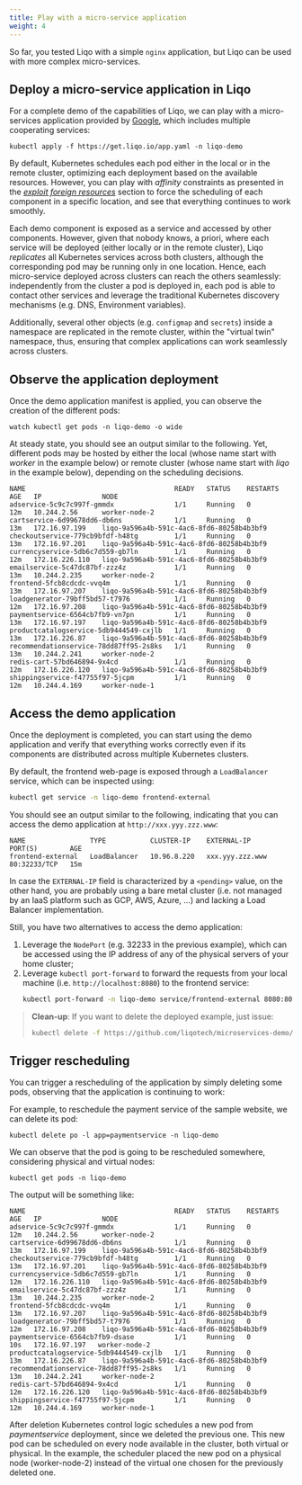 ```yaml
---
title: Play with a micro-service application
weight: 4
---
```


So far, you tested Liqo with a simple `nginx` application, but Liqo can be used with more complex micro-services.

##  Deploy a micro-service application in Liqo

For a complete demo of the capabilities of Liqo, we can play with a micro-services application provided by [Google](https://github.com/GoogleCloudPlatform/microservices-demo), which includes multiple cooperating services:

```
kubectl apply -f https://get.liqo.io/app.yaml -n liqo-demo
```

By default, Kubernetes schedules each pod either in the local or in the remote cluster, optimizing each deployment based on the available resources.
However, you can play with *affinity* constraints as presented in the [*exploit foreign resources*](../test) section to force the scheduling of each component in a specific location, and see that everything continues to work smoothly.

Each demo component is exposed as a service and accessed by other components.
However, given that nobody knows, a priori, where each service will be deployed (either locally or in the remote cluster), Liqo _replicates_ all Kubernetes services across both clusters, although the corresponding pod may be running only in one location.
Hence, each micro-service deployed across clusters can reach the others seamlessly: independently from the cluster a pod is deployed in, each pod is able to contact other services and leverage the traditional Kubernetes discovery mechanisms (e.g. DNS, Environment variables).

Additionally, several other objects (e.g. `configmap` and `secrets`) inside a namespace are replicated in the remote cluster, within the "virtual twin" namespace, thus, ensuring that complex applications can work seamlessly across clusters.

## Observe the application deployment

Once the demo application manifest is applied, you can observe the creation of the different pods:

```
watch kubectl get pods -n liqo-demo -o wide
```

At steady state, you should see an output similar to the following.
Yet, different pods may be hosted by either the local (whose name start with _worker_ in the example below) or remote cluster (whose name start with _liqo_ in the example below), depending on the scheduling decisions.
```
NAME                                     READY   STATUS    RESTARTS   AGE   IP               NODE
adservice-5c9c7c997f-gmmdx               1/1     Running   0          12m   10.244.2.56      worker-node-2
cartservice-6d99678dd6-db6ns             1/1     Running   0          13m   172.16.97.199    liqo-9a596a4b-591c-4ac6-8fd6-80258b4b3bf9
checkoutservice-779cb9bfdf-h48tg         1/1     Running   0          13m   172.16.97.201    liqo-9a596a4b-591c-4ac6-8fd6-80258b4b3bf9
currencyservice-5db6c7d559-gb7ln         1/1     Running   0          12m   172.16.226.110   liqo-9a596a4b-591c-4ac6-8fd6-80258b4b3bf9
emailservice-5c47dc87bf-zzz4z            1/1     Running   0          13m   10.244.2.235     worker-node-2
frontend-5fcb8cdcdc-vvq4m                1/1     Running   0          13m   172.16.97.207    liqo-9a596a4b-591c-4ac6-8fd6-80258b4b3bf9
loadgenerator-79bff5bd57-t7976           1/1     Running   0          12m   172.16.97.208    liqo-9a596a4b-591c-4ac6-8fd6-80258b4b3bf9
paymentservice-6564cb7fb9-vn7pn          1/1     Running   0          13m   172.16.97.197    liqo-9a596a4b-591c-4ac6-8fd6-80258b4b3bf9
productcatalogservice-5db9444549-cxjlb   1/1     Running   0          13m   172.16.226.87    liqo-9a596a4b-591c-4ac6-8fd6-80258b4b3bf9
recommendationservice-78dd87ff95-2s8ks   1/1     Running   0          13m   10.244.2.241     worker-node-2
redis-cart-57bd646894-9x4cd              1/1     Running   0          12m   172.16.226.120   liqo-9a596a4b-591c-4ac6-8fd6-80258b4b3bf9
shippingservice-f47755f97-5jcpm          1/1     Running   0          12m   10.244.4.169     worker-node-1
```

## Access the demo application

Once the deployment is completed, you can start using the demo application and verify that everything works correctly even if its components are distributed across multiple Kubernetes clusters.

By default, the frontend web-page is exposed through a `LoadBalancer` service, which can be inspected using:
```bash
kubectl get service -n liqo-demo frontend-external
```

You should see an output similar to the following, indicating that you can access the demo application at `http://xxx.yyy.zzz.www`:
```
NAME                TYPE           CLUSTER-IP    EXTERNAL-IP       PORT(S)        AGE
frontend-external   LoadBalancer   10.96.8.220   xxx.yyy.zzz.www   80:32233/TCP   15m
```

In case the `EXTERNAL-IP` field is characterized by a `<pending>` value, on the other hand, you are probably using a bare metal cluster (i.e. not managed by an IaaS platform such as GCP, AWS, Azure, ...) and lacking a Load Balancer implementation.

Still, you have two alternatives to access the demo application:
1. Leverage the `NodePort` (e.g. 32233 in the previous example), which can be accessed using the IP address of any of the physical servers of your home cluster;
2. Leverage `kubectl port-forward` to forward the requests from your local machine (i.e. `http://localhost:8080`) to the frontend service:
   ```bash
   kubectl port-forward -n liqo-demo service/frontend-external 8080:80
   ```

> **Clean-up**: If you want to delete the deployed example, just issue:
> ```bash
> kubectl delete -f https://github.com/liqotech/microservices-demo/blob/master/release/kubernetes-manifests.yaml -n liqo-demo
> ```

## Trigger rescheduling

You can trigger a rescheduling of the application by simply deleting some pods, observing that the application is continuing to work:

For example, to reschedule the payment service of the sample website, we can delete its pod: 

```
kubectl delete po -l app=paymentservice -n liqo-demo
```

We can observe that the pod is going to be rescheduled somewhere, considering physical and virtual nodes:

```
kubectl get pods -n liqo-demo
```

The output will be something like:

```
NAME                                     READY   STATUS    RESTARTS   AGE   IP               NODE
adservice-5c9c7c997f-gmmdx               1/1     Running   0          12m   10.244.2.56      worker-node-2
cartservice-6d99678dd6-db6ns             1/1     Running   0          13m   172.16.97.199    liqo-9a596a4b-591c-4ac6-8fd6-80258b4b3bf9
checkoutservice-779cb9bfdf-h48tg         1/1     Running   0          13m   172.16.97.201    liqo-9a596a4b-591c-4ac6-8fd6-80258b4b3bf9
currencyservice-5db6c7d559-gb7ln         1/1     Running   0          12m   172.16.226.110   liqo-9a596a4b-591c-4ac6-8fd6-80258b4b3bf9
emailservice-5c47dc87bf-zzz4z            1/1     Running   0          13m   10.244.2.235     worker-node-2
frontend-5fcb8cdcdc-vvq4m                1/1     Running   0          13m   172.16.97.207    liqo-9a596a4b-591c-4ac6-8fd6-80258b4b3bf9
loadgenerator-79bff5bd57-t7976           1/1     Running   0          12m   172.16.97.208    liqo-9a596a4b-591c-4ac6-8fd6-80258b4b3bf9
paymentservice-6564cb7fb9-dsase          1/1     Running   0          10s   172.16.97.197   worker-node-2
productcatalogservice-5db9444549-cxjlb   1/1     Running   0          13m   172.16.226.87    liqo-9a596a4b-591c-4ac6-8fd6-80258b4b3bf9
recommendationservice-78dd87ff95-2s8ks   1/1     Running   0          13m   10.244.2.241     worker-node-2
redis-cart-57bd646894-9x4cd              1/1     Running   0          12m   172.16.226.120   liqo-9a596a4b-591c-4ac6-8fd6-80258b4b3bf9
shippingservice-f47755f97-5jcpm          1/1     Running   0          12m   10.244.4.169     worker-node-1
```

After deletion Kubernetes control logic schedules a new pod from *paymentservice* deployment, since we deleted the previous one. This new pod can be scheduled on every node available in the cluster, both virtual or physical. In the example, the scheduler placed the new pod on a physical node (worker-node-2) instead of the virtual one chosen for the previously deleted one. 

